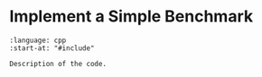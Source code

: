 # Implement a Simple Benchmark

```{literalinclude} ../../../../examples/simple_benchmark.cpp
:language: cpp
:start-at: "#include"
```

```{todo}
Description of the code.
```
